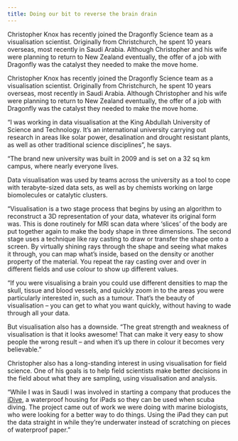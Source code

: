 ```yaml
---
title: Doing our bit to reverse the brain drain
---
```


Christopher Knox has recently joined the Dragonfly Science team as a
visualisation scientist. Originally from Christchurch, he spent 10
years overseas, most recently in Saudi Arabia. Although Christopher
and his wife were planning to return to New Zealand eventually, the
offer of a job with Dragonfly was the catalyst they needed to make the
move home.

<!--more-->

 
Christopher Knox has recently joined the Dragonfly Science team as a
visualisation scientist. Originally from Christchurch, he spent 10
years overseas, most recently in Saudi Arabia. Although Christopher
and his wife were planning to return to New Zealand eventually, the
offer of a job with Dragonfly was the catalyst they needed to make the
move home.

“I was working in data visualisation at the King Abdullah University
of Science and Technology. It’s an international university carrying
out research in areas like solar power, desalination and drought
resistant plants, as well as other traditional science disciplines”,
he says.

“The brand new university was built in 2009 and is set on a 32 sq km
campus, where nearly everyone lives.

Data visualisation was used by teams across the university as a tool
to cope with terabyte-sized data sets, as well as by chemists working
on large biomolecules or catalytic clusters.

“Visualisation is a two stage process that begins by using an
algorithm to reconstruct a 3D representation of your data, whatever
its original form was. This is done routinely for MRI scan data where
‘slices’ of the body are put together again to make the body shape in
three dimensions.  The second stage uses a technique like ray casting
to draw or transfer the shape onto a screen. By virtually shining rays
through the shape and seeing what makes it through, you can map what’s
inside, based on the density or another property of the material. You
repeat the ray casting over and over in different fields and use
colour to show up different values.

“If you were visualising a brain you could use different densities to
map the skull, tissue and blood vessels, and quickly zoom in to the
areas you were particularly interested in, such as a tumour. That’s
the beauty of visualisation – you can get to what you want quickly,
without having to wade through all your data.

But visualisation also has a downside. “The great strength and
weakness of visualisation is that it looks awesome! That can make it
very easy to show people the wrong result – and when it’s up there in
colour it becomes very believable.”

Christopher also has a long-standing interest in using visualisation
for field science. One of his goals is to help field scientists make
better decisions in the field about what they are sampling, using
visualisation and analysis.

“While I was in Saudi I was involved in starting a company that
produces the [iDive](http://idivehousing.com/), a waterproof housing
for iPads so they can be used when scuba diving. The project came out
of work we were doing with marine biologists, who were looking for a
better way to do things. Using the iPad they can put the data straight
in while they’re underwater instead of scratching on pieces of
waterproof paper.”
